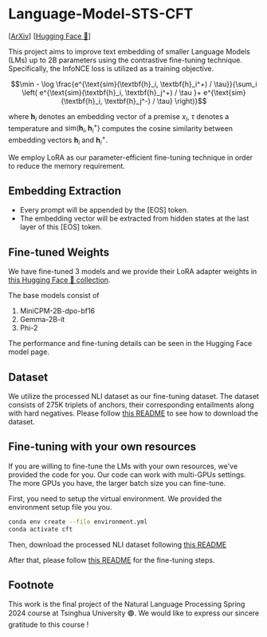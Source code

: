 # Language-Model-STS-CFT

[[ArXiv](https://arxiv.org/abs/2408.00690)] [[Hugging Face 🤗](https://huggingface.co/collections/trapoom555/small-lms-text-embedding-663b3ec87527788a577f6852)]

This project aims to improve text embedding of smaller Language Models (LMs) up to 2B parameters using the contrastive fine-tuning technique. Specifically, the InfoNCE loss is utilized as a training objective.

$$\min  - \log \frac{e^{\text{sim}(\textbf{h}_i, \textbf{h}_i^+) / \tau}}{\sum_i \left( e^{\text{sim}(\textbf{h}_i, \textbf{h}_j^+) / \tau }+ e^{\text{sim}(\textbf{h}_i, \textbf{h}_j^-) / \tau} \right)}$$

where $\textbf{h}_i$ denotes an embedding vector of a premise $x_i$, $\tau$ denotes a temperature and $\text{sim}(\textbf{h}_i, \textbf{h}_i^+)$ computes the cosine similarity between embedding vectors $\textbf{h}_i$ and $\textbf{h}_i^+$.

We employ LoRA as our parameter-efficient fine-tuning technique in order to reduce the memory requirement.

## Embedding Extraction

- Every prompt will be appended by the [EOS] token.
- The embedding vector will be extracted from hidden states at the last layer of this [EOS] token.

## Fine-tuned Weights

We have fine-tuned 3 models and we provide their LoRA adapter weights in [this Hugging Face 🤗 collection](https://huggingface.co/collections/trapoom555/small-lms-text-embedding-663b3ec87527788a577f6852). 

The base models consist of
1. MiniCPM-2B-dpo-bf16
2. Gemma-2B-it
3. Phi-2

The performance and fine-tuning details can be seen in the Hugging Face model page.

## Dataset

We utilize the processed NLI dataset as our fine-tuning dataset. The dataset consists of 275K triplets of anchors, their corresponding entailments along with hard negatives. Please follow [this README](https://github.com/trapoom555/Language-Model-STS-CFT/blob/main/data/README.md) to see how to download the dataset.

## Fine-tuning with your own resources

If you are willing to fine-tune the LMs with your own resources, we've provided the code for you. Our code can work with multi-GPUs settings. The more GPUs you have, the larger batch size you can fine-tune.

First, you need to setup the virtual environment. We provided the environment setup file you you.

```bash
conda env create --file environment.yml
conda activate cft
```
Then, download the processed NLI dataset following [this README](https://github.com/trapoom555/Language-Model-STS-CFT/blob/main/data/README.md)

After that, please follow [this README](https://github.com/trapoom555/Language-Model-STS-CFT/blob/main/train/README.md) for the fine-tuning steps.

## Footnote

This work is the final project of the Natural Language Processing Spring 2024 course at Tsinghua University 🟣. We would like to express our sincere gratitude to this course !
